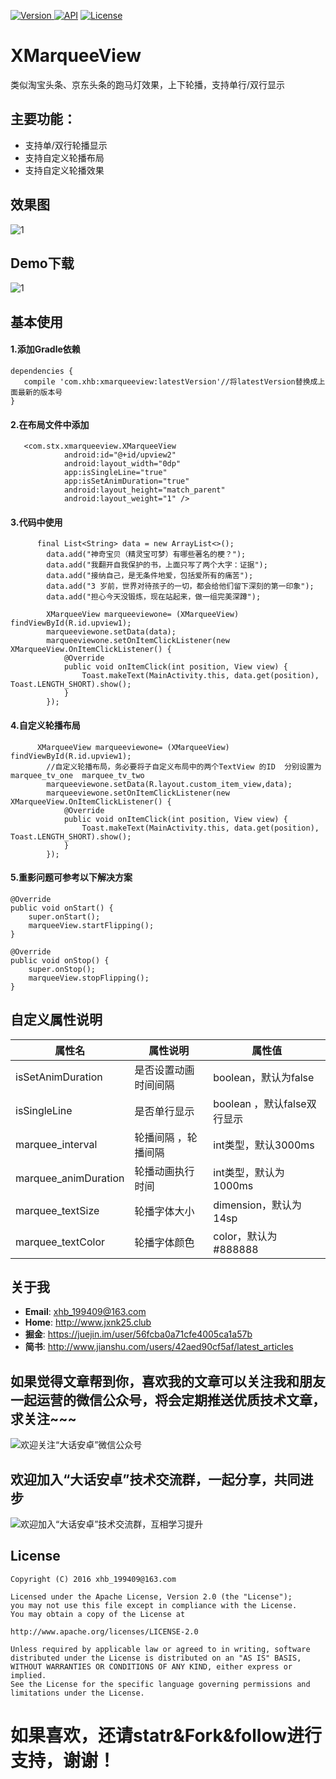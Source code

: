  [![Version](https://api.bintray.com/packages/jxnk25/maven/XMarqueeView/images/download.svg) ](https://bintray.com/jxnk25/maven/XMarqueeView/_latestVersion) 
 [![API](https://img.shields.io/badge/API-15%2B-green.svg)]()
 [![License](https://img.shields.io/badge/License-Apache--2.0-green.svg)]()

# XMarqueeView
类似淘宝头条、京东头条的跑马灯效果，上下轮播，支持单行/双行显示

## 主要功能：
- 支持单/双行轮播显示
- 支持自定义轮播布局
- 支持自定义轮播效果


## 效果图

![1](https://github.com/xiaohaibin/XMarqueeView/blob/master/screenshot/gif1.gif)

## Demo下载

![1](https://github.com/xiaohaibin/XMarqueeView/blob/master/apk/apk.png)

## 基本使用

#### 1.添加Gradle依赖

```
dependencies {
   compile 'com.xhb:xmarqueeview:latestVersion'//将latestVersion替换成上面最新的版本号
}
```

#### 2.在布局文件中添加

```
   <com.stx.xmarqueeview.XMarqueeView
            android:id="@+id/upview2"
            android:layout_width="0dp"
            app:isSingleLine="true"
            app:isSetAnimDuration="true"
            android:layout_height="match_parent"
            android:layout_weight="1" />
```


#### 3.代码中使用

```
      final List<String> data = new ArrayList<>();
        data.add("神奇宝贝（精灵宝可梦）有哪些著名的梗？");
        data.add("我翻开自我保护的书，上面只写了两个大字：证据");
        data.add("接纳自己，是无条件地爱，包括爱所有的痛苦");
        data.add("3 岁前，世界对待孩子的一切，都会给他们留下深刻的第一印象");
        data.add("担心今天没锻炼，现在站起来，做一组完美深蹲");

        XMarqueeView marqueeviewone= (XMarqueeView) findViewById(R.id.upview1);
        marqueeviewone.setData(data);
        marqueeviewone.setOnItemClickListener(new XMarqueeView.OnItemClickListener() {
            @Override
            public void onItemClick(int position, View view) {
                Toast.makeText(MainActivity.this, data.get(position), Toast.LENGTH_SHORT).show();
            }
        });
```

#### 4.自定义轮播布局

```
      XMarqueeView marqueeviewone= (XMarqueeView) findViewById(R.id.upview1);
        //自定义轮播布局，务必要将子自定义布局中的两个TextView 的ID  分别设置为marquee_tv_one  marquee_tv_two
        marqueeviewone.setData(R.layout.custom_item_view,data);
        marqueeviewone.setOnItemClickListener(new XMarqueeView.OnItemClickListener() {
            @Override
            public void onItemClick(int position, View view) {
                Toast.makeText(MainActivity.this, data.get(position), Toast.LENGTH_SHORT).show();
            }
        });
```

#### 5.重影问题可参考以下解决方案

    @Override
    public void onStart() {
        super.onStart(); 
        marqueeView.startFlipping();
    }

    @Override
    public void onStop() {
        super.onStop();
        marqueeView.stopFlipping();
    }

## 自定义属性说明

| 属性名 | 属性说明 | 属性值 | 
| ------------ | ------------- | ------------ |
| isSetAnimDuration| 是否设置动画时间间隔 | boolean，默认为false |
| isSingleLine| 是否单行显示 | boolean ，默认false双行显示|
| marquee_interval| 轮播间隔 ，轮播间隔|int类型，默认3000ms |
| marquee_animDuration| 轮播动画执行时间 | int类型，默认为1000ms |
| marquee_textSize| 轮播字体大小 | dimension，默认为14sp |
| marquee_textColor|轮播字体颜色 | color，默认为 #888888 |

## 关于我

* **Email**: <xhb_199409@163.com>
* **Home**: <http://www.jxnk25.club>
* **掘金**: <https://juejin.im/user/56fcba0a71cfe4005ca1a57b>
* **简书**: <http://www.jianshu.com/users/42aed90cf5af/latest_articles>


## 如果觉得文章帮到你，喜欢我的文章可以关注我和朋友一起运营的微信公众号，将会定期推送优质技术文章，求关注~~~

![欢迎关注“大话安卓”微信公众号](http://upload-images.jianshu.io/upload_images/1956769-2f49dcb0dc5195b6.png?imageMogr2/auto-orient/strip%7CimageView2/2/w/1240)


## 欢迎加入“大话安卓”技术交流群，一起分享，共同进步
![欢迎加入“大话安卓”技术交流群，互相学习提升](http://upload-images.jianshu.io/upload_images/1956769-326c166b86ed8e94.JPG?imageMogr2/auto-orient/strip%7CimageView2/2/w/1240)

License
--
    Copyright (C) 2016 xhb_199409@163.com

    Licensed under the Apache License, Version 2.0 (the "License");
    you may not use this file except in compliance with the License.
    You may obtain a copy of the License at

    http://www.apache.org/licenses/LICENSE-2.0

    Unless required by applicable law or agreed to in writing, software
    distributed under the License is distributed on an "AS IS" BASIS,
    WITHOUT WARRANTIES OR CONDITIONS OF ANY KIND, either express or implied.
    See the License for the specific language governing permissions and
    limitations under the License.
    
# 如果喜欢，还请statr&Fork&follow进行支持，谢谢！
